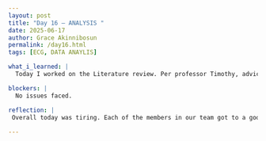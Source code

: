 ```yaml
---
layout: post
title: "Day 16 – ANALYSIS "
date: 2025-06-17
author: Grace Akinnibosun
permalink: /day16.html
tags: [ECG, DATA ANAYLIS]

what_i_learned: |
  Today I worked on the Literature review. Per professor Timothy, advice I fixed what needed to be fixed. I also read 2o diffrent articles and compared it to our research to see how our project could differ for the work thst has already been completed by others. Next, I created a 20 column chart and list the methods the used for ther research, and how my team could improve it.Tommorow I will review the graphs and debrief the new highschool teacher that will join us.

blockers: |
  No issues faced.

reflection: |
 Overall today was tiring. Each of the members in our team got to a good point in our project, but theirs still alot of work to be done. Tommorrow I will shift my focus to the techincal aspects of the research we are completing, and start working on comparing graphs and other data involving ECG CVD that researchers have already completed.Hopefully tommorrow wont be to stressful but I am excited to meet our new group member. 
 
---
```

